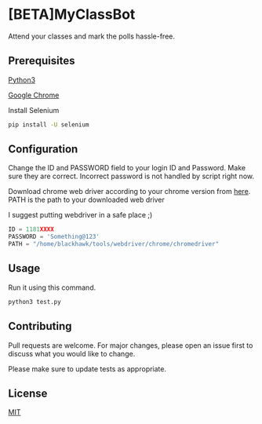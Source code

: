 # [BETA]MyClassBot

Attend your classes and mark the polls hassle-free.

## Prerequisites

[Python3](https://www.python.org/downloads/)

[Google Chrome](https://www.google.com/intl/en_in/chrome/)

Install Selenium
```bash
pip install -U selenium
```

## Configuration

Change the ID and PASSWORD field to your login ID and Password.
Make sure they are correct. 
Incorrect password is not handled by script right now.

Download chrome web driver according to your chrome version from [here](https://chromedriver.chromium.org/downloads).
PATH is the path to your downloaded web driver

I suggest putting webdriver in a safe place ;)

```python
ID = 1181XXXX 
PASSWORD = 'Something@123'
PATH = "/home/blackhawk/tools/webdriver/chrome/chromedriver"
```

## Usage

Run it using this command.

```bash
python3 test.py
```

## Contributing
Pull requests are welcome. For major changes, please open an issue first to discuss what you would like to change.

Please make sure to update tests as appropriate.

## License
[MIT](https://github.com/mayankbist45/MyClassBot/blob/master/LICENSE.md)
